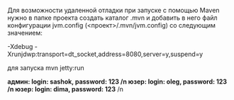 Для возможности удаленной отладки при запуске с помощью Maven 
нужно в папке проекта создать каталог .mvn и добавить в него файл
конфигурации jvm.config (<проект>/.mvn/jvm.config) со следующим значением:

-Xdebug -Xrunjdwp:transport=dt_socket,address=8080,server=y,suspend=y

для запуска mvn jetty:run

**админ: login: sashok, password: 123 /n
юзер:  login: oleg, password: 123 /n
юзер:  login: dima, password: 123** /n
